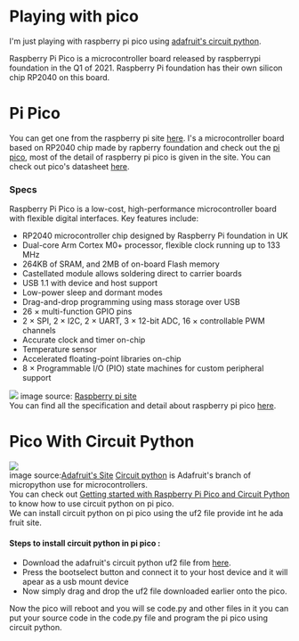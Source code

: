 # Playing with pico
I'm just playing with raspberry pi pico using <a href="https://circuitpython.org/">adafruit's circuit python</a>.

Raspberry Pi Pico is a microcontroller board released by raspberrypi foundation in the Q1 of 2021.
Raspberry Pi foundation has their own silicon chip RP2040 on this board.

# Pi Pico
You can get one from the raspberry pi site <a href="https://www.raspberrypi.org/products/raspberry-pi-pico/">here</a>.
I's a microcontroller board based on RP2040 chip made by rapberry foundation and check out the <a href="https://www.raspberrypi.org/documentation/rp2040/getting-started/">pi pico</a>, most of the detail of raspberry pi pico is given in the site.
You can check out pico's datasheet <a href="https://datasheets.raspberrypi.org/pico/pico-datasheet.pdf">here</a>.

<h3>Specs</h3>

Raspberry Pi Pico is a low-cost, high-performance microcontroller board with flexible digital interfaces. Key features include:
<ul>
  <li>RP2040 microcontroller chip designed by Raspberry Pi foundation in UK</li>
  <li>Dual-core Arm Cortex M0+ processor, flexible clock running up to 133 MHz</li>
  <li>264KB of SRAM, and 2MB of on-board Flash memory</li>
  <li>Castellated module allows soldering direct to carrier boards</li>
  <li>USB 1.1 with device and host support</li>
  <li>Low-power sleep and dormant modes</li>
  <li>Drag-and-drop programming using mass storage over USB</li>
  <li>26 × multi-function GPIO pins</li>
  <li>2 × SPI, 2 × I2C, 2 × UART, 3 × 12-bit ADC, 16 × controllable PWM channels</li>
  <li>Accurate clock and timer on-chip</li>
  <li>Temperature sensor</li>
  <li>Accelerated floating-point libraries on-chip</li>
  <li>8 × Programmable I/O (PIO) state machines for custom peripheral support</li>
</ul>
<img src="https://www.raspberrypi.org/documentation/rp2040/getting-started/static/64b50c4316a7aefef66290dcdecda8be/Pico-R3-SDK11-Pinout.svg">
image source: <a href="https://www.raspberrypi.org/documentation/rp2040/getting-started/#board-specifications">Raspberry pi site</a>
</br>You can find all the specification and detail about raspberry pi pico <a href="https://www.raspberrypi.org/documentation/rp2040/getting-started/#board-specifications">here</a>.

# Pico With Circuit Python
<img src="https://cdn-learn.adafruit.com/guides/cropped_images/000/001/954/medium640/Blinka_Computing_Grey.png?1520546961">
</br>image source:<a href="https://learn.adafruit.com/">Adafruit's Site</a>
<a href="https://circuitpython.org/">Circuit python</a> is Adafruit's branch of micropython use for microcontrollers.
</br>You can check out <a href="https://cdn-learn.adafruit.com/downloads/pdf/getting-started-with-raspberry-pi-pico-circuitpython.pdf?timestamp=1620201933">Getting started with Raspberry Pi Pico and Circuit Python</a> to know how to use circuit python on pi pico.</br>
We can install circuit python on pi pico using the uf2 file provide int he ada fruit site.
<h4>Steps to install circuit python in pi pico :</h4>
<ul> 
  <li>Download the adafruit's circuit python uf2 file from <a href="https://circuitpython.org/board/raspberry_pi_pico/">here</a>.</li> 
  <li>Press the bootselect button and connect it to your host device and it will apear as a usb mount device</li> 
  <li>Now simply drag and drop the uf2 file downloaded earlier onto the pico.</li> 
</ul>
Now the pico will reboot and you will se code.py and other files in it you can put your source code in the code.py file and program the pi pico using
circuit python.
